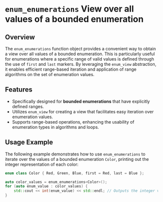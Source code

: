 # `enum_enumerations` View over all values of a bounded enumeration

## Overview

The `enum_enumerations` function object provides a convenient way to obtain a view over all values of a bounded enumeration. This is particularly useful for enumerations where a specific range of valid values is defined through the use of `first` and `last` markers. By leveraging the `enum_view` abstraction, it enables efficient range-based iteration and application of range algorithms on the set of enumeration values.

## Features

- Specifically designed for **bounded enumerations** that have explicitly defined ranges.
- Utilizes `enum_view` for creating a view that facilitates easy iteration over enumeration values.
- Supports range-based operations, enhancing the usability of enumeration types in algorithms and loops.

## Usage Example

The following example demonstrates how to use `enum_enumerations` to iterate over the values of a bounded enumeration `Color`, printing out the integer representation of each color:

```cpp
enum class Color { Red, Green, Blue, first = Red, last = Blue };

auto color_values = enum_enumerations<Color>();
for (auto enum_value : color_values) {
    std::cout << int(enum_value) << std::endl; // Outputs the integer value of each enumeration member
}
```
 
